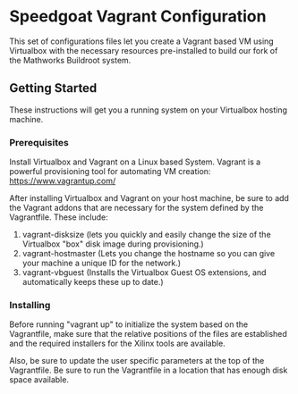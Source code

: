 # Speedgoat Vagrant Configuration

This set of configurations files let you create a Vagrant based VM using Virtualbox with the necessary resources pre-installed to build our fork of the Mathworks Buildroot system.

## Getting Started

These instructions will get you a running system on your Virtualbox hosting machine.

### Prerequisites

Install Virtualbox and Vagrant on a Linux based System. Vagrant is a powerful provisioning tool for automating VM creation:
https://www.vagrantup.com/

After installing Virtualbox and Vagrant on your host machine, be sure to add the Vagrant addons that are necessary for the system defined by the Vagrantfile. These include:

1. vagrant-disksize (lets you quickly and easily change the size of the Virtualbox "box" disk image during provisioning.)
2. vagrant-hostmaster (Lets you change the hostname so you can give your machine a unique ID for the network.)
3. vagrant-vbguest (Installs the Virtualbox Guest OS extensions, and automatically keeps these up to date.)

### Installing

Before running "vagrant up" to initialize the system based on the Vagrantfile, make sure that the relative positions of the files are established and the required installers for the Xilinx tools are available.

Also, be sure to update the user specific parameters at the top of the Vagrantfile. Be sure to run the Vagrantfile in a location that has enough disk space available.

